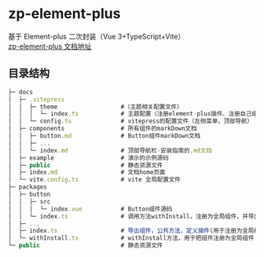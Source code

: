 # zp-element-plus

基于 Element-plus 二次封装（Vue 3+TypeScript+Vite）  
[zp-element-plus 文档地址](https://zhangpingg.github.io/zp-element-plus/)

## 目录结构

```js
├─ docs
│  ├─ .vitepress
│  │  ├─ theme                  #（主题相关配置文件）
│  │  │  └─ index.ts            # 主题配置（注册element-plus插件、注册自己组件库插件、注册示例预览插件）
│  │  └─ config.ts              # vitepress的配置文件（左侧菜单，顶部导航）
│  ├─ components                # 所有组件的markDown文档
│  │  ├─ button.md              # Button组件markDown文档
│  │  ├─ ...
│  │  └─ index.md               # 顶部导航栏-安装指南的.md文档
│  ├─ example                   # 演示的示例源码
│  ├─ public                    # 静态资源文件
│  ├─ index.md                  # 文档home页面
│  └─ vite.config.ts            # vite 全局配置文件
├─ packages
│  ├─ button
│  │  ├─ src
│  │  │  └─ index.vue           # Button组件源码
│  │  └─ index.ts               # 调用方法withInstall，注册为全局组件，并导出
│  ├─ ...
│  ├─ index.ts                  # 导出组件，公共方法，定义插件(用于注册为全局组件)
│  └─ withInstall.ts            # withInstall方法，用于把组件注册为全局组件
└─ public                       # 静态资源文件
```
